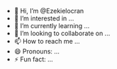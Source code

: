 - 👋 Hi, I’m @Ezekielocran
- 👀 I’m interested in ...
- 🌱 I’m currently learning ...
- 💞️ I’m looking to collaborate on ...
- 📫 How to reach me ...
- 😄 Pronouns: ...
- ⚡ Fun fact: ...

<!---
Ezekielocran/Ezekielocran is a ✨ special ✨ repository because its `README.md` (this file) appears on your GitHub profile.
You can click the Preview link to take a look at your changes.
--->
